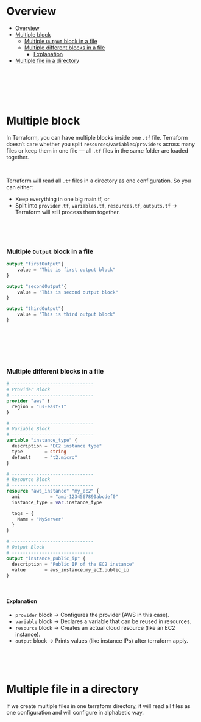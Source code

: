 # Overview

- [Overview](#overview)
- [Multiple block](#multiple-block)
  - [Multiple `Output` block in a file](#multiple-output-block-in-a-file)
  - [Multiple different blocks in a file](#multiple-different-blocks-in-a-file)
    - [Explanation](#explanation)
- [Multiple file in a directory](#multiple-file-in-a-directory)

&nbsp;

&nbsp;

&nbsp;

# Multiple block

In Terraform, you can have multiple blocks inside one `.tf` file. Terraform doesn’t care whether you split `resources`/`variables`/`providers` across many files or keep them in one file — all `.tf` files in the same folder are loaded together.

&nbsp;

Terraform will read all `.tf` files in a directory as one configuration.
So you can either:

- Keep everything in one big main.tf, or
- Split into `provider.tf`, `variables.tf`, `resources.tf`, `outputs.tf` → Terraform will still process them together.

&nbsp;

&nbsp;

### Multiple `Output` block in a file

```tf
output "firstOutput"{
    value = "This is first output block"
}

output "secondOutput"{
    value = "This is second output block"
}

output "thirdOutput"{
    value = "This is third output block"
}
```

&nbsp;

&nbsp;

&nbsp;

### Multiple different blocks in a file

```tf
# ------------------------------
# Provider Block
# ------------------------------
provider "aws" {
  region = "us-east-1"
}

# ------------------------------
# Variable Block
# ------------------------------
variable "instance_type" {
  description = "EC2 instance type"
  type        = string
  default     = "t2.micro"
}

# ------------------------------
# Resource Block
# ------------------------------
resource "aws_instance" "my_ec2" {
  ami           = "ami-1234567890abcdef0"
  instance_type = var.instance_type

  tags = {
    Name = "MyServer"
  }
}

# ------------------------------
# Output Block
# ------------------------------
output "instance_public_ip" {
  description = "Public IP of the EC2 instance"
  value       = aws_instance.my_ec2.public_ip
}
```

&nbsp;

#### Explanation

- `provider` block → Configures the provider (AWS in this case).
- `variable` block → Declares a variable that can be reused in resources.
- `resource` block → Creates an actual cloud resource (like an EC2 instance).
- `output` block → Prints values (like instance IPs) after terraform apply.

&nbsp;

&nbsp;

# Multiple file in a directory

If we create multiple files in one terraform directory, it will read all files as one configuration and will configure in alphabetic way.
